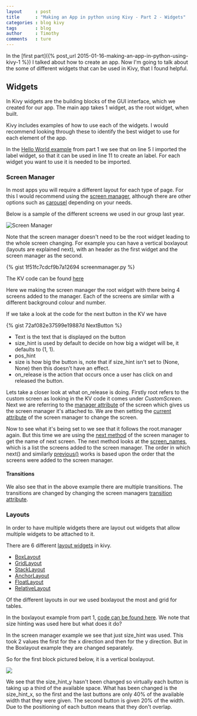 ```yaml
---
layout     : post
title      : "Making an App in python using Kivy - Part 2 - Widgets"
categories : blog kivy
tags       : blog
author     : Timothy
comments   : ture
---
```


In the [first part]({% post_url 2015-01-16-making-an-app-in-python-using-kivy-1 %}) I talked about how to create an app. 
Now I'm going to talk about the some of different widgets that can be used in Kivy, that I found helpful.

## Widgets

In Kivy widgets are the building blocks of the GUI interface, which we created for our app. 
The main app takes 1 widget, as the root widget, when built. 

Kivy includes examples of how to use each of the widgets. 
I would recommend looking through these to identify the best widget to use for each element of the app. 

In the [Hello World example](https://gist.github.com/timothyf1/75b20064a50e51651efa) from part 1 we see that on line 5 I imported the label widget, so that it can be used in line 11 to create an label. 
For each widget you want to use it is needed to be imported.

### Screen Manager 

In most apps you will require a different layout for each type of page. 
For this I would recommend using the [screen manager](http://kivy.org/docs/api-kivy.uix.screenmanager.html), 
although there are other options such as [carousel](http://kivy.org/docs/api-kivy.uix.carousel.html) depending on your needs.

Below is a sample of the different screens we used in our group last year. 

![Screen Manager]({{site.baseurl}}/blog/static/images/kivy-screen-manager.png)

Note that the screen manager doesn't need to be the root widget leading to the whole screen changing.
For example you can have a vertical boxlayout (layouts are explained next), with an header as the first widget and the screen manager as the second.

{% gist 1f51fc7cdcf9b7a12694 screenmanager.py %}

The KV code can be found [here](https://gist.github.com/timothyf1/1f51fc7cdcf9b7a12694#file-screenmanager-kv)

Here we making the screen manager the root widget with there being 4 screens added to the manager. 
Each of the screens are similar with a different background colour and number. 

If we take a look at the code for the next button in the KV we have

{% gist 72af082e37599e19887d NextButton %}

- Text is the text that is displayed on the button
- size_hint is used by default to decide on how big a widget will be, it defaults to (1, 1).
- pos_hint 
- size is how big the button is, note that if size_hint isn't set to (None, None) then this doesn't have an effect.
- on_release is the action that occurs once a user has click on and released the button. 

Lets take a closer look at what on_release is doing.
Firstly root refers to the custom screen as looking in the KV code it comes under _CustomScreen_.
Next we are referring to the [manager attribute](http://kivy.org/docs/api-kivy.uix.screenmanager.html#kivy.uix.screenmanager.Screen.manager) of the screen which gives us the screen manager it's attached to. 
We are then setting the [current attribute](http://kivy.org/docs/api-kivy.uix.screenmanager.html#kivy.uix.screenmanager.ScreenManager.current) of the screen manager to change the screen. 

Now to see what it's being set to we see that it follows the root.manager again. 
But this time we are using the [next method](http://kivy.org/docs/api-kivy.uix.screenmanager.html#kivy.uix.screenmanager.ScreenManager.next) of the screen manager to get the name of next screen.
The next method looks at the [screen_names](http://kivy.org/docs/api-kivy.uix.screenmanager.html#kivy.uix.screenmanager.ScreenManager.screen_names), which is a list the screens added to the screen manager. 
The order in which next() and similarly [previous()](http://kivy.org/docs/api-kivy.uix.screenmanager.html#kivy.uix.screenmanager.ScreenManager.previous) works is based upon the order that the screens were added to the screen manager. 

#### Transitions

We also see that in the above example there are multiple transitions. 
The transitions are changed by changing the screen managers [transition attribute](http://kivy.org/docs/api-kivy.uix.screenmanager.html#kivy.uix.screenmanager.ScreenManager.transition). 

### Layouts 

In order to have multiple widgets there are layout out widgets that allow multiple widgets to be attached to it. 

There are 6 different [layout widgets](http://kivy.org/docs/guide/widgets.html#organize-with-layouts) in kivy.

- [BoxLayout](http://kivy.org/docs/api-kivy.uix.boxlayout.html)
- [GridLayout](http://kivy.org/docs/api-kivy.uix.gridlayout.html)
- [StackLayout](http://kivy.org/docs/api-kivy.uix.scatterlayout.html)
- [AnchorLayout](http://kivy.org/docs/api-kivy.uix.anchorlayout.html)
- [FloatLayout](http://kivy.org/docs/api-kivy.uix.floatlayout.html)
- [RelativeLayout](http://kivy.org/docs/api-kivy.uix.relativelayout.html)

Of the different layouts in our we used boxlayout the most and grid for tables. 

In the boxlayout example from part 1, [code can be found here](https://gist.github.com/timothyf1/adeb2eaa141ac4314981).
We note that size hinting was used here but what does it do?

In the screen manager example we see that just size_hint was used. 
This took 2 values the first for the x direction and then for the y direction.
But in the Boxlayout example they are changed separately.

So for the first block pictured below, it is a vertical boxlayout.

![]({{site.baseurl}}/blog/static/images/kivy-boxlayout-example-1.png)

We see that the size_hint_y hasn't been changed so virtually each button is taking up a third of the available space.
What has been changed is the size_hint_x, so the first and the last buttons are only 40% of the available width that they were given.
The second button is given 20% of the width. 
Due to the positioning of each button means that they don't overlap.
